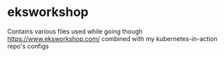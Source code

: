 # eksworkshop

Contains various files used while going though https://www.eksworkshop.com/ combined with my kubernetes-in-action repo's configs
